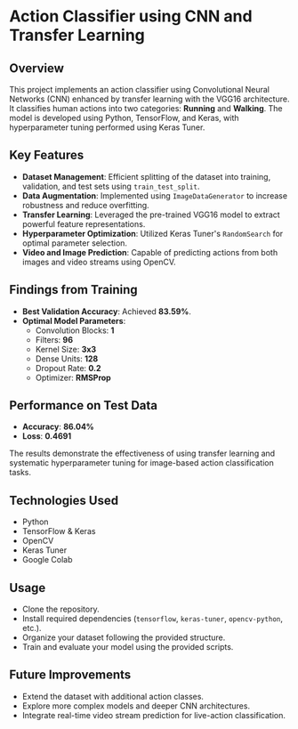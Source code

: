 # Action Classifier using CNN and Transfer Learning

## Overview
This project implements an action classifier using Convolutional Neural Networks (CNN) enhanced by transfer learning with the VGG16 architecture. It classifies human actions into two categories: **Running** and **Walking**. The model is developed using Python, TensorFlow, and Keras, with hyperparameter tuning performed using Keras Tuner.

## Key Features
- **Dataset Management**: Efficient splitting of the dataset into training, validation, and test sets using `train_test_split`.
- **Data Augmentation**: Implemented using `ImageDataGenerator` to increase robustness and reduce overfitting.
- **Transfer Learning**: Leveraged the pre-trained VGG16 model to extract powerful feature representations.
- **Hyperparameter Optimization**: Utilized Keras Tuner's `RandomSearch` for optimal parameter selection.
- **Video and Image Prediction**: Capable of predicting actions from both images and video streams using OpenCV.

## Findings from Training
- **Best Validation Accuracy**: Achieved **83.59%**.
- **Optimal Model Parameters**:
  - Convolution Blocks: **1**
  - Filters: **96**
  - Kernel Size: **3x3**
  - Dense Units: **128**
  - Dropout Rate: **0.2**
  - Optimizer: **RMSProp**

## Performance on Test Data
- **Accuracy**: **86.04%**
- **Loss**: **0.4691**

The results demonstrate the effectiveness of using transfer learning and systematic hyperparameter tuning for image-based action classification tasks.

## Technologies Used
- Python
- TensorFlow & Keras
- OpenCV
- Keras Tuner
- Google Colab

## Usage
- Clone the repository.
- Install required dependencies (`tensorflow`, `keras-tuner`, `opencv-python`, etc.).
- Organize your dataset following the provided structure.
- Train and evaluate your model using the provided scripts.

## Future Improvements
- Extend the dataset with additional action classes.
- Explore more complex models and deeper CNN architectures.
- Integrate real-time video stream prediction for live-action classification.
